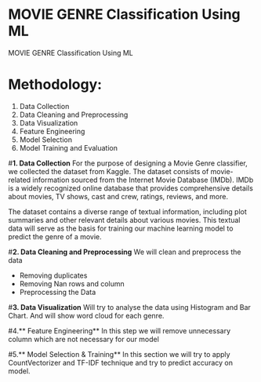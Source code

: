 # MOVIE GENRE Classification Using ML
 MOVIE GENRE Classification Using ML
# **Methodology**:
1. Data Collection
2. Data Cleaning and Preprocessing
3. Data Visualization
4. Feature Engineering
5. Model Selection
6. Model Training and Evaluation


#**1. Data Collection**
For the purpose of designing a Movie Genre classifier, we collected the dataset from Kaggle. The dataset consists of movie-related information sourced from the Internet Movie Database (IMDb). IMDb is a widely recognized online database that provides comprehensive details about movies, TV shows, cast and crew, ratings, reviews, and more.

The dataset contains a diverse range of textual information, including plot summaries and other relevant details about various movies. This textual data will serve as the basis for training our machine learning model to predict the genre of a movie.

#**2. Data Cleaning and Preprocessing**
We will clean and preprocess the data 
- Removing duplicates
- Removing Nan rows and column
- Preprocessing the Data

#**3. Data Visualization**
Will try to analyse the data using Histogram and Bar Chart.
And will show word cloud for each genre.

#4.** Feature Engineering**
  In this step we will remove unnecessary column which are not necessary for our model

#5.** Model Selection & Training**
In this section we will try to apply CountVectorizer and TF-IDF technique and try to predict accuracy on model.
